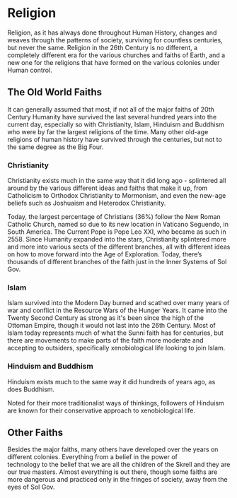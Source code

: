﻿# Religion

Religion, as it has always done throughout Human History, changes and weaves through the patterns of society, surviving for countless 
centuries, but never the same. Religion in the 26th Century is no different, a completely different era for the various churches and 
faiths of Earth, and a new one for the religions that have formed on the various colonies under Human control. 

## The Old World Faiths

It can generally assumed that most, if not all of the major faiths of 20th Century Humanity have survived the last several hundred 
years into the current day, especially so with Christianity, Islam, Hinduism and Buddhism who were by far the largest religions of the 
time. Many other old-age religions of human history have survived through the centuries, but not to the same degree as the Big Four. 

### Christianity
	
Christianity exists much in the same way that it did long ago - splintered all around by the various different ideas and faiths that 
make it up, from Catholicism to Orthodox Christianity to Mormonism, and even the new-age beliefs such as Joshuaism and Heterodox Christianity.

Today, the largest percentage of Christians (36%) follow the New Roman Catholic Church, named so due to its new location in Vaticano 
Seguendo, in South America. The Current Pope is Pope Leo XXI, who became as such in 2558. Since Humanity expanded into the stars, 
Christianity splintered more and more into various sects of the different branches, all with different ideas on how to move forward into 
the Age of Exploration. Today, there’s thousands of different branches of the faith just in the Inner Systems of Sol Gov.

### Islam

Islam survived into the Modern Day burned and scathed over many years of war and conflict in the Resource Wars of the Hunger Years. 
It came into the Twenty Second Century as strong as it's been since the high of the Ottoman Empire, though it would not last into the 
26th Century. Most of Islam today represents much of what the Sunni faith has for centuries, but there are movements to make parts of the 
faith more moderate and accepting to outsiders, specifically xenobiological life looking to join Islam.

### Hinduism and Buddhism

Hinduism exists much to the same way it did hundreds of years ago, as does Buddhism.

Noted for their more traditionalist ways of thinkings, followers of Hinduism are known for their conservative
approach to xenobiological life. <!-- and interstellar  --  what? Interstellar what? Travel? Society? ...  -- Commented out until filled in. -->

## Other Faiths

Besides the major faiths, many others have developed over the years on different colonies. Everything from a belief in the power of  
technology to the belief that we are all the children of the Skrell and they are our true masters. Almost everything is out there, 
though some faiths are more dangerous and practiced only in the fringes of society, away from the eyes of Sol Gov.
